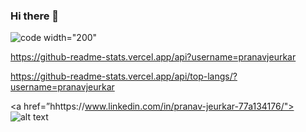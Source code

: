 
### Hi there 👋


![code](https://user-images.githubusercontent.com/60751023/125091771-55b9a480-e0ee-11eb-9b50-294152421ff9.png) width="200"


https://github-readme-stats.vercel.app/api?username=pranavjeurkar

https://github-readme-stats.vercel.app/api/top-langs/?username=pranavjeurkar

<a href=”hhttps://www.linkedin.com/in/pranav-jeurkar-77a134176/"> ![alt text](https://img.shields.io/badge/-LinkedIn-0e76a8?style=plastic&logo=linkedIn)</a>
